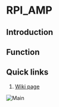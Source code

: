 # RPI_AMP

## Introduction

## Function

## Quick links

1) [Wiki page](https://github.com/tmpabc/certainbreath/wiki/)  

![Main](resources/images/Main.jpg)
